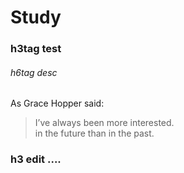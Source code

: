 # Study

### h3tag test
###### h6tag desc 

As Grace Hopper said:

> I’ve always been more interested.  
> in the future than in the past.

### h3 edit ....
